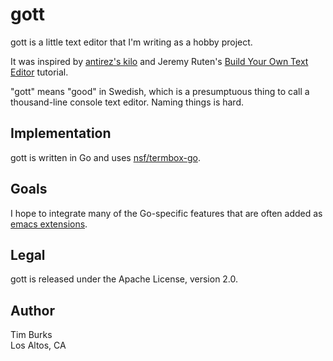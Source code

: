 # gott

gott is a little text editor that I'm writing as a hobby project.

It was inspired by 
[antirez's kilo](http://antirez.com/news/108) 
and Jeremy Ruten's 
[Build Your Own Text Editor](http://viewsourcecode.org/snaptoken/kilo/) 
tutorial.

"gott" means "good" in Swedish, which is a presumptuous thing to 
call a thousand-line console text editor. Naming things is hard.

## Implementation

gott is written in Go and uses [nsf/termbox-go](https://github.com/nsf/termbox-go).

## Goals

I hope to integrate many of the Go-specific features that are often added as 
[emacs extensions](http://tleyden.github.io/blog/2014/05/22/configure-emacs-as-a-go-editor-from-scratch/).

## Legal

gott is released under the Apache License, version 2.0.

## Author

Tim Burks<br/>
Los Altos, CA
